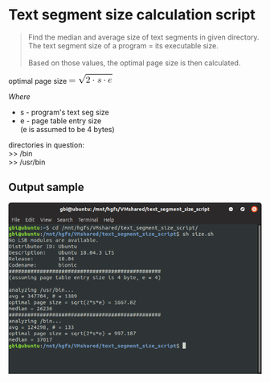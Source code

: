 # Text segment size calculation script

> Find the median and average size of text segments in given directory. <br />
> The text segment size of a program = its executable size.
> <br /><br />
> Based on those values, the optimal page size is then calculated.

optimal page size ![optimal_eqn](https://raw.githubusercontent.com/ladzaretti/text_segment_size_script/master/CodeCogsEqn.png)

_Where_
- s - program's text seg size
- e - page table entry size <br/> (e is assumed to be 4 bytes)

directories in question: <br/> >> /bin 
<br/> >> /usr/bin


## Output sample <br/>
![output](https://raw.githubusercontent.com/ladzaretti/text_segment_size_script/master/output_sample2.png)